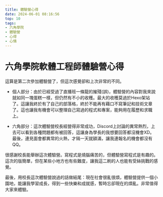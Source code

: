```yaml
---
title: 體驗營心得
date: 2024-06-01 08:16:56
top: 10
tags:
- 六角學院
- 體驗營
- 心得
- 心情
---
```

# 六角學院軟體工程師體驗營心得

這算是第二次參加體驗營了，但這次感覺卻和上次非常的不同。
- 個人部分：由於已經受過了直播班一條龍的摧殘(誤)，體驗營的內容對我來說就如同一塊蛋糕一樣，但仍然有不小的收穫。最大的收穫莫過於Hexo架站了。這讓我終於有了自己的部落格，終於不能再有藉口不寫筆記和技術文章了。這也讓我有機會可以整理自己寫過的程式和專案，能夠用在履歷和求職上。

- 六角部分：這次體驗營校長經營得非常成功，Discord上討論的異常熱烈，上去可以看到各種問題都有被回答，這讓身為學長的我想要回答都沒機會XD。最後，連見面會都異常的火熱，才隔一天就額滿，讓我連報名的機會都沒有QQ。

很感謝校長能舉辦這次體驗營。寫程式是燒腦痛苦的，但體驗營寫程式是有趣的。這次的版簡單，但在某些小地方也有些難度，讓我這二刷的人也能有受絲挑戰的感覺。

最後，用校長這次體驗營說過的話做結尾：現在社會很亂很煩，體驗營提供一個小園地，能讓我學習成長，得到一些快樂和成就感，暫時忘卻現在的煩亂。非常值得大家來體驗。